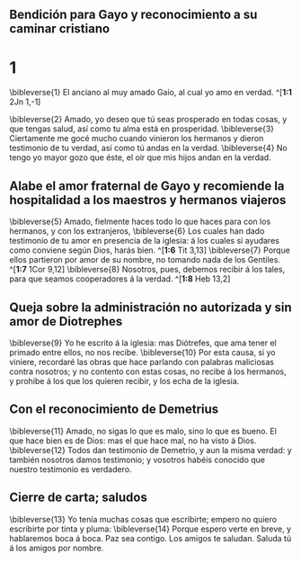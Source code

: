 ## Bendición para Gayo y reconocimiento a su caminar cristiano
# 1 
\bibleverse{1} El anciano al muy amado Gaio, al cual yo amo en verdad. ^[**1:1** 2Jn 1,-1] 


\bibleverse{2} Amado, yo deseo que tú seas prosperado en todas cosas, y que tengas salud, así como tu alma está en prosperidad. \bibleverse{3} Ciertamente me gocé mucho cuando vinieron los hermanos y dieron testimonio de tu verdad, así como tú andas en la verdad. \bibleverse{4} No tengo yo mayor gozo que éste, el oir que mis hijos andan en la verdad. 

## Alabe el amor fraternal de Gayo y recomiende la hospitalidad a los maestros y hermanos viajeros
\bibleverse{5} Amado, fielmente haces todo lo que haces para con los hermanos, y con los extranjeros, \bibleverse{6} Los cuales han dado testimonio de tu amor en presencia de la iglesia: á los cuales si ayudares como conviene según Dios, harás bien. ^[**1:6** Tit 3,13] \bibleverse{7} Porque ellos partieron por amor de su nombre, no tomando nada de los Gentiles. ^[**1:7** 1Cor 9,12] \bibleverse{8} Nosotros, pues, debemos recibir á los tales, para que seamos cooperadores á la verdad. ^[**1:8** Heb 13,2] 
  

## Queja sobre la administración no autorizada y sin amor de Diotrephes
\bibleverse{9} Yo he escrito á la iglesia: mas Diótrefes, que ama tener el primado entre ellos, no nos recibe. \bibleverse{10} Por esta causa, si yo viniere, recordaré las obras que hace parlando con palabras maliciosas contra nosotros; y no contento con estas cosas, no recibe á los hermanos, y prohibe á los que los quieren recibir, y los echa de la iglesia. 

## Con el reconocimiento de Demetrius
\bibleverse{11} Amado, no sigas lo que es malo, sino lo que es bueno. El que hace bien es de Dios: mas el que hace mal, no ha visto á Dios. \bibleverse{12} Todos dan testimonio de Demetrio, y aun la misma verdad: y también nosotros damos testimonio; y vosotros habéis conocido que nuestro testimonio es verdadero. 

## Cierre de carta; saludos
\bibleverse{13} Yo tenía muchas cosas que escribirte; empero no quiero escribirte por tinta y pluma: \bibleverse{14} Porque espero verte en breve, y hablaremos boca á boca. Paz sea contigo. Los amigos te saludan. Saluda tú á los amigos por nombre. 